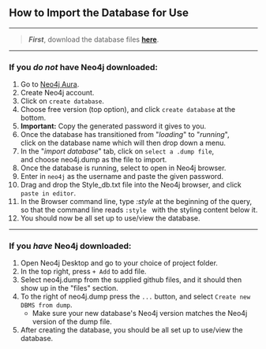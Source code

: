 ## How to Import the Database for Use
---
> ***First***, download the database files [**here**](https://github.com/brycecoder37/CWE-Database/tree/main/Import%20Data).
---
### If you *do not* have Neo4j downloaded:
1. Go to [Neo4j Aura](https://neo4j.com/cloud/aura/).
2. Create Neo4j account.
3. Click on `create database`.
4. Choose free version (top option), and click `create database` at the bottom.
5. **Important:** Copy the generated password it gives to you.
6. Once the database has transitioned from "*loading*" to "*running*", <br> 
   click on the database name which will then drop down a menu.
7. In the "*import database*" tab, click on `select a .dump file`, <br> 
   and choose neo4j.dump as the file to import.
8. Once the database is running, select to open in Neo4j browser.
9. Enter in `neo4j` as the username and paste the given password.
10. Drag and drop the Style_db.txt file into the Neo4j browser, and click `paste in editor`.
11. In the Browser command line, type *:style* at the beginning of the query, <br>
    so that the command line reads `:style ` with the styling content below it. 
12. You should now be all set up to use/view the database.
---
### If you *have* Neo4j downloaded:
1. Open Neo4j Desktop and go to your choice of project folder.
2. In the top right, press `+ Add` to add file.
3. Select neo4j.dump from the supplied github files, and it should then show up in the "files" section.
4. To the right of neo4j.dump press the `...` button, and select `Create new DBMS from dump`.
   - Make sure your new database's Neo4j version matches the Neo4j version of the dump file.
6. After creating the database, you should be all set up to use/view the database.
   
